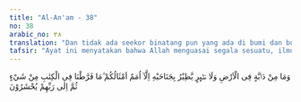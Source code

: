 ```yaml
---
title: "Al-An'am - 38"
no: 38
arabic_no: ٣٨
translation: "Dan tidak ada seekor binatang pun yang ada di bumi dan burung-burung yang terbang dengan kedua sayapnya, melainkan semuanya merupakan umat-umat (juga) seperti kamu. Tidak ada sesuatu pun yang Kami luputkan di dalam Kitab, kemudian kepada Tuhan mereka dikumpulkan."
tafsir: "Ayat ini menyatakan bahwa Allah menguasai segala sesuatu, ilmu-Nya melingkupi seluruh makhluk yang ada, Dialah yang mengatur alam semesta. Semua yang melata di permukaan bumi, semua yang terbang di udara, semua yang hidup di lautan, dari yang terkecil sampai yang terbesar, dari yang nampak sampai yang tersembunyi, hanya Dialah yang menciptakan, mengembangkan, mengatur dan memeliharanya.\n\nMakhluk Allah yang hidup di dunia ini tidak hanya terbatas pada jenis manusia, tetapi masih terdapat banyak macam dan ragam makhluk-makhluk lain. Bahkan masih banyak yang belum diketahui oleh manusia. Semuanya itu tunduk dan menghambakan diri kepada Allah, mengikuti perintah-perintah-Nya dan menghentikan larangan-larangan-Nya.\n\nMaksud kata dabbah dalam ayat ini ialah: Segala makhluk yang diciptakan Allah di bumi. Disebut \"binatang di bumi\" karena binatang yang di bumi itulah yang mudah dilihat dan diperhatikan oleh manusia.\n\nPada ayat yang lain Allah menyebutkan bahwa selain di bumi, di planet-planet yang lain pun terdapat makhluk hidup. Allah swt berfirman:\n\nDan di antara tanda-tanda (kebesaran)-Nya adalah penciptaan langit dan bumi dan makhluk-makhluk yang melata yang Dia sebarkan pada keduanya. Dan Dia Mahakuasa mengumpulkan semuanya apabila Dia kehendaki. (asy-Syura/42: 29) \n\nAdanya makhluk-makhluk hidup yang disebutkan Allah pada planet-planet yang lain, sebagaimana yang disebutkan oleh ayat ini, merupakan suatu pengetahuan yang diberikan Allah kepada manusia, dan sebagai bahan pemikiran dan penyelidikan.\n\nAyat ini mendorong orang-orang yang beriman agar menyelidiki segala rupa kehidupan makhluk Allah yang ada di alam ini, untuk memperkuat iman dan menambah ketaatan serta ketundukan kepada Allah Yang Mahakuasa.\n\nAllah menyatakan bahwa di dalam Al-Qur'an itu telah ada pokok-pokok agama, norma-norma, hukum-hukum, hikmah-hikmah dan bimbingan untuk kebahagiaan manusia di dunia dan di akhirat dan kebahagiaan makhluk pada umumnya.\n\nMenurut Ibnu 'Abbas, yang dimaksud dengan \"al-kitab\" dalam ayat ini ialah \"Ummul Kitab\", yakni Lauh Mahfudh. Karena maksud ayat ini menurutnya adalah: segala sesuatu telah dituliskan dalam Lauh Mahfudh. Menurut Ibnu Katsir tidak ada satu makhluk pun yang dilupakan Allah dalam pemberian rezekinya, sebagaimana firman Allah swt:\n\nDan tidak satupun makhluk bergerak yang bernyawa di bumi melainkan semuanya dijamin Allah rezekinya. Dia mengetahui tempat kediamannya dan tempat penyimpanannya. Semua (tertulis) dalam Kitab yang nyata (Lauh Mahfudh). (Hud/11: 6)\n\nSemua makhluk yang diciptakan Allah, baik di langit maupun di bumi, akan mati dan kembali kepada pemiliknya, yaitu Allah. Kemudian Dia akan membangkitkannya dan menghimpunnya untuk memberi pahala atas perbuatan yang baik dan memberi siksaan atas perbuatan yang buruk."
---
```

وَمَا مِنْ دَاۤبَّةٍ فِى الْاَرْضِ وَلَا طٰۤىِٕرٍ يَّطِيْرُ بِجَنَاحَيْهِ اِلَّآ اُمَمٌ اَمْثَالُكُمْ ۗمَا فَرَّطْنَا فِى الْكِتٰبِ مِنْ شَيْءٍ ثُمَّ اِلٰى رَبِّهِمْ يُحْشَرُوْنَ 